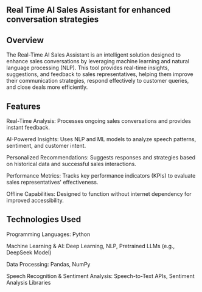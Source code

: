 ## Real Time AI Sales Assistant for enhanced conversation strategies 
## Overview

The Real-Time AI Sales Assistant is an intelligent solution designed to enhance sales conversations by leveraging machine learning and natural language processing (NLP). This tool provides real-time insights, suggestions, and feedback to sales representatives, helping them improve their communication strategies, respond effectively to customer queries, and close deals more efficiently.

## Features

Real-Time Analysis: Processes ongoing sales conversations and provides instant feedback.

AI-Powered Insights: Uses NLP and ML models to analyze speech patterns, sentiment, and customer intent.

Personalized Recommendations: Suggests responses and strategies based on historical data and successful sales interactions.

Performance Metrics: Tracks key performance indicators (KPIs) to evaluate sales representatives' effectiveness.

Offline Capabilities: Designed to function without internet dependency for improved accessibility.

## Technologies Used

Programming Languages: Python

Machine Learning & AI: Deep Learning, NLP, Pretrained LLMs (e.g., DeepSeek Model)

Data Processing: Pandas, NumPy

Speech Recognition & Sentiment Analysis: Speech-to-Text APIs, Sentiment Analysis Libraries


